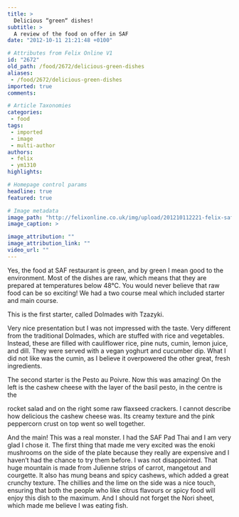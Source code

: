 ```yaml
---
title: >
  Delicious “green“ dishes!
subtitle: >
  A review of the food on offer in SAF
date: "2012-10-11 21:21:48 +0100"

# Attributes from Felix Online V1
id: "2672"
old_path: /food/2672/delicious-green-dishes
aliases:
 - /food/2672/delicious-green-dishes
imported: true
comments:

# Article Taxonomies
categories:
 - food
tags:
 - imported
 - image
 - multi-author
authors:
 - felix
 - ym1310
highlights:

# Homepage control params
headline: true
featured: true

# Image metadata
image_path: "http://felixonline.co.uk/img/upload/201210112221-felix-safrgb.jpg"
image_caption: >

image_attribution: ""
image_attribution_link: ""
video_url: ""
---
```


Yes, the food at SAF restaurant is green, and by green I mean good to the environment. Most of the dishes are raw, which means that they are prepared at temperatures below 48°C. You would never believe that raw food can be so exciting! We had a two course meal which included starter and main course.

This is the first starter, called Dolmades with Tzazyki.

Very nice presentation but I was not impressed with the taste. Very different from the traditional Dolmades, which are stuffed with rice and vegetables. Instead, these are filled with cauliflower rice, pine nuts, cumin, lemon juice, and dill. They were served with a vegan yoghurt and cucumber dip. What I did not like was the cumin, as I believe it overpowered the other great, fresh ingredients.

The second starter is the Pesto au Poivre. Now this was amazing! On the left is the cashew cheese with the layer of the basil pesto, in the centre is the

rocket salad and on the right some raw flaxseed crackers. I cannot describe how delicious the cashew cheese was. Its creamy texture and the pink peppercorn crust on top went so well together.

And the main! This was a real monster. I had the SAF Pad Thai and I am very glad I chose it. The first thing that made me very excited was the enoki mushrooms on the side of the plate because they really are expensive and I haven’t had the chance to try them before. I was not disappointed. That huge mountain is made from Julienne strips of carrot, mangetout and courgette. It also has mung beans and spicy cashews, which added a great crunchy texture. The chillies and the lime on the side was a nice touch, ensuring that both the people who like citrus flavours or spicy food will enjoy this dish to the maximum. And I should not forget the Nori sheet, which made me believe I was eating fish.
